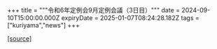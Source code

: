 +++
title = """令和6年定例会9月定例会議（3日目）"""
date = 2024-09-10T15:00:00.000Z
expiryDate = 2025-01-07T08:24:28.182Z
tags = ["kuriyama","news"]
+++


[[source]](https://www.town.kuriyama.hokkaido.jp/site/gikai/28820.html)
